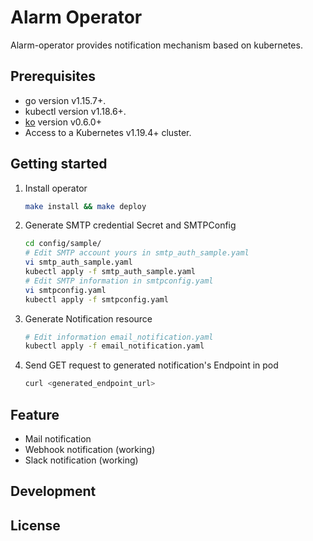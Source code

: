 # Alarm Operator

Alarm-operator provides notification mechanism based on kubernetes.

## Prerequisites 

* go version v1.15.7+.
* kubectl version v1.18.6+.
* [ko](https://github.com/google/ko) version v0.6.0+
* Access to a Kubernetes v1.19.4+ cluster.

## Getting started

1. Install operator
    ```bash
    make install && make deploy
    ```

2. Generate SMTP credential Secret and SMTPConfig
    ```bash
    cd config/sample/
    # Edit SMTP account yours in smtp_auth_sample.yaml
    vi smtp_auth_sample.yaml
    kubectl apply -f smtp_auth_sample.yaml
    # Edit SMTP information in smtpconfig.yaml
    vi smtpconfig.yaml
    kubectl apply -f smtpconfig.yaml
    ```

3. Generate Notification resource
    ```bash
    # Edit information email_notification.yaml
    kubectl apply -f email_notification.yaml
    ```

4. Send GET request to generated notification's Endpoint in pod
    ```bash
    curl <generated_endpoint_url>
    ```


## Feature

* Mail notification
* Webhook notification (working)
* Slack notification (working)

## Development


## License